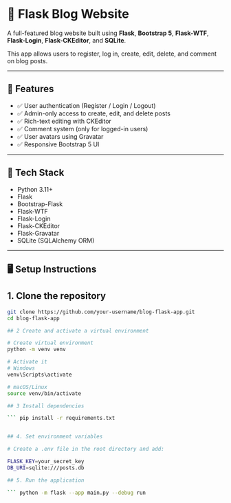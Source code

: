 # 📝 Flask Blog Website

A full-featured blog website built using **Flask**, **Bootstrap 5**, **Flask-WTF**, **Flask-Login**, **Flask-CKEditor**, and **SQLite**.

This app allows users to register, log in, create, edit, delete, and comment on blog posts.

---

## 🚀 Features

- ✅ User authentication (Register / Login / Logout)
- ✅ Admin-only access to create, edit, and delete posts
- ✅ Rich-text editing with CKEditor
- ✅ Comment system (only for logged-in users)
- ✅ User avatars using Gravatar
- ✅ Responsive Bootstrap 5 UI

---

## 🧱 Tech Stack

- Python 3.11+
- Flask
- Bootstrap-Flask
- Flask-WTF
- Flask-Login
- Flask-CKEditor
- Flask-Gravatar
- SQLite (SQLAlchemy ORM)

---

## 🖥️ Setup Instructions

## 1. Clone the repository

```bash
git clone https://github.com/your-username/blog-flask-app.git
cd blog-flask-app

## 2 Create and activate a virtual environment

# Create virtual environment
python -m venv venv

# Activate it
# Windows
venv\Scripts\activate

# macOS/Linux
source venv/bin/activate

## 3 Install dependencies

``` pip install -r requirements.txt


## 4. Set environment variables

# Create a .env file in the root directory and add:

FLASK_KEY=your_secret_key
DB_URI=sqlite:///posts.db

## 5. Run the application

``` python -m flask --app main.py --debug run
